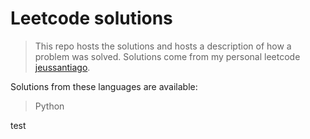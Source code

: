 # Leetcode solutions

> This repo hosts the solutions and hosts a description of how a problem was solved. Solutions come from my personal leetcode [jeussantiago](https://leetcode.com/jeussantiago/).
> <br/>

Solutions from these languages are available:

> Python

test

